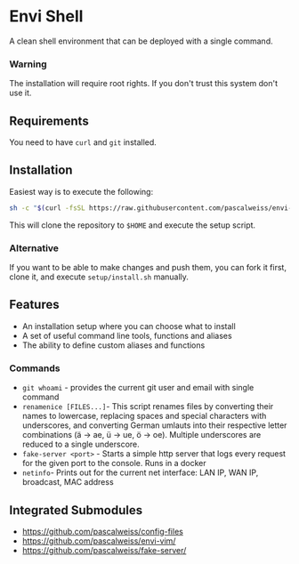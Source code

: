 # Envi Shell
A clean shell environment that can be deployed with a single command. 

### Warning
The installation will require root rights. If you don't trust this system don't use it. 

## Requirements
You need to have `curl` and `git` installed.

## Installation
Easiest way is to execute the following: 
```bash
sh -c "$(curl -fsSL https://raw.githubusercontent.com/pascalweiss/envi-shell/main/setup/install.sh)"
``` 
This will clone the repository to `$HOME` and execute the setup script. 

### Alternative
If you want to be able to make changes and push them, you can fork it first, clone it, and execute `setup/install.sh` manually.


## Features
- An installation setup where you can choose what to install
- A set of useful command line tools, functions and aliases
- The ability to define custom aliases and functions

### Commands
- `git whoami` - provides the current git user and email with single command
- `renamenice [FILES...]`- This script renames files by converting their names to lowercase, replacing spaces and special characters with underscores,
  and converting German umlauts into their respective letter combinations (ä -> ae, ü -> ue, ö -> oe).
  Multiple underscores are reduced to a single underscore.
- `fake-server <port>` - Starts a simple http server that logs every request for the given port to the console. Runs in a docker
- `netinfo`- Prints out for the current net interface: LAN IP, WAN IP, broadcast, MAC address  


## Integrated Submodules
- https://github.com/pascalweiss/config-files
- https://github.com/pascalweiss/envi-vim/
- https://github.com/pascalweiss/fake-server/